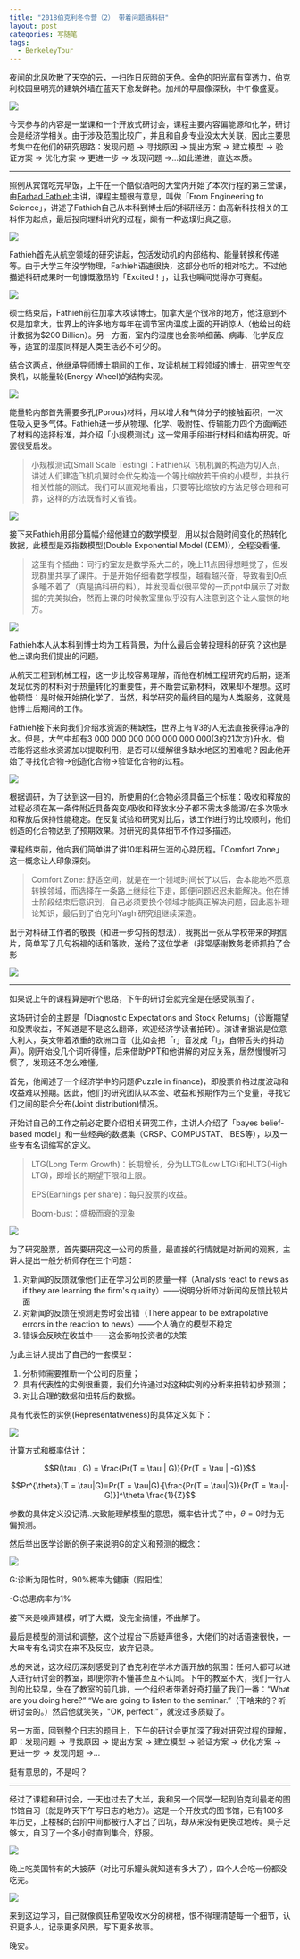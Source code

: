 ```yaml
---
title: "2018伯克利冬令营（2） 带着问题搞科研"
layout: post
categories: 写随笔
tags:
  - BerkeleyTour
---
```


夜间的北风吹散了天空的云，一扫昨日灰暗的天色。金色的阳光富有穿透力，伯克利校园里明亮的建筑外墙在蓝天下愈发鲜艳。加州的早晨像深秋，中午像盛夏。

![](http://ohn6qfqhe.bkt.clouddn.com/day2-1.jpeg)

今天参与的内容是一堂课和一个开放式研讨会，课程主要内容偏能源和化学，研讨会是经济学相关。由于涉及范围比较广，并且和自身专业没太大关联，因此主要思考集中在他们的研究思路：发现问题 -> 寻找原因 -> 提出方案 -> 建立模型 -> 验证方案 -> 优化方案 -> 更进一步 -> 发现问题 ->…如此递进，直达本质。

---

照例从宾馆吃完早饭，上午在一个酷似酒吧的大堂内开始了本次行程的第三堂课，由[Farhad Fathieh](http://yaghi.berkeley.edu/cv/FarhadFathiehCV.pdf)主讲，课程主题很有意思，叫做「From Engineering to Science」，讲述了Fathieh自己从本科到博士后的科研经历：由高新科技相关的工科作为起点，最后投向理科研究的过程，颇有一种返璞归真之意。

![](http://ohn6qfqhe.bkt.clouddn.com/day2-2.jpeg)

Fathieh首先从航空领域的研究讲起，包活发动机的内部结构、能量转换和传递等。由于大学三年没学物理，Fathieh语速很快，这部分也听的相对吃力。不过他描述科研成果时一句慷慨激昂的「Excited！」，让我也瞬间觉得亦可赛艇。

![](http://ohn6qfqhe.bkt.clouddn.com/day2-3.jpeg)

硕士结束后，Fathieh前往加拿大攻读博士。加拿大是个很冷的地方，他注意到不仅是加拿大，世界上的许多地方每年在调节室内温度上面的开销惊人（他给出的统计数据为$200 Billion）。另一方面，室内的湿度也会影响细菌、病毒、化学反应等，适宜的湿度同样是人类生活必不可少的。

结合这两点，他继承导师博士期间的工作，攻读机械工程领域的博士，研究空气交换机，以能量轮(Energy Wheel)的结构实现。

![](http://ohn6qfqhe.bkt.clouddn.com/day2-4.jpeg)

能量轮内部首先需要多孔(Porous)材料，用以增大和气体分子的接触面积，一次性吸入更多气体。Fathieh进一步从物理、化学、吸附性、传输能力四个方面阐述了材料的选择标准，并介绍「小规模测试」这一常用手段进行材料和结构研究。听罢很受启发。

> 小规模测试(Small Scale Testing)：Fathieh以飞机机翼的构造为切入点，讲述人们建造飞机机翼时会优先构造一个等比缩放若干倍的小模型，并执行相关性能的测试。我们可以直观地看出，只要等比缩放的方法足够合理和可靠，这样的方法既省时又省钱。

![](http://ohn6qfqhe.bkt.clouddn.com/day2-5.jpeg)

接下来Fathieh用部分篇幅介绍他建立的数学模型，用以拟合随时间变化的热转化数据，此模型是双指数模型(Double Exponential Model (DEM))，全程没看懂。

>  这里有个插曲：同行的室友是数学系大二的，晚上11点困得想睡觉了，但发现群里共享了课件。于是开始仔细看数学模型，越看越兴奋，导致看到0点多睡不着了（真是搞科研的料），并发现看似很平常的一页ppt中展示了对数据的完美拟合，然而上课的时候教室里似乎没有人注意到这个让人震惊的地方。

![](http://ohn6qfqhe.bkt.clouddn.com/day2-6.jpeg)

Fathieh本人从本科到博士均为工程背景，为什么最后会转投理科的研究？这也是他上课向我们提出的问题。

从航天工程到机械工程，这一步比较容易理解，而他在机械工程研究的后期，逐渐发现优秀的材料对于热量转化的重要性，并不断尝试新材料，效果却不理想。这时他顿悟：是时候开始搞化学了。当然，科学研究的最终目的是为人类服务，这就是他博士后期间的工作。

Fathieh接下来向我们介绍水资源的稀缺性，世界上有1/3的人无法直接获得洁净的水。但是，大气中却有3 000 000 000 000 000 000 000(3的21次方)升水。倘若能将这些水资源加以提取利用，是否可以缓解很多缺水地区的困难呢？因此他开始了寻找化合物->创造化合物->验证化合物的过程。

![](http://ohn6qfqhe.bkt.clouddn.com/day2-7.jpeg)

根据调研，为了达到这一目的，所使用的化合物必须具备三个标准：吸收和释放的过程必须在某一条件附近具备突变/吸收和释放水分子都不需太多能源/在多次吸水和释放后保持性能稳定。在反复试验和研究对比后，该工作进行的比较顺利，他们创造的化合物达到了预期效果。对研究的具体细节不作过多描述。

课程结束前，他向我们简单讲了讲10年科研生涯的心路历程。「Comfort Zone」这一概念让人印象深刻。

> Comfort Zone: 舒适空间，就是在一个领域时间长了以后，会本能地不愿意转换领域，而选择在一条路上继续往下走，即便问题迟迟未能解决。他在博士阶段结束后意识到，自己必须要换个领域才能真正解决问题，因此恶补理论知识，最后到了伯克利Yaghi研究组继续深造。

出于对科研工作者的敬畏（和进一步勾搭的想法），我挑出一张从学校带来的明信片，简单写了几句祝福的话和落款，送给了这位学者（非常感谢教务老师抓拍了合影

![](http://ohn6qfqhe.bkt.clouddn.com/day2-8.jpg)

---

如果说上午的课程算是听个思路，下午的研讨会就完全是在感受氛围了。

这场研讨会的主题是「Diagnostic Expectations and Stock Returns」（诊断期望和股票收益，不知道是不是这么翻译，欢迎经济学读者拍砖）。演讲者据说是位意大利人，英文带着浓重的欧洲口音（比如会把「r」音发成「l」，自带舌头的抖动声）。刚开始没几个词听得懂，后来借助PPT和他讲解的对应关系，居然慢慢听习惯了，发现还不怎么难懂。

首先，他阐述了一个经济学中的问题(Puzzle in finance)，即股票价格过度波动和收益难以预期。因此，他们的研究团队以本金、收益和预期作为三个变量，寻找它们之间的联合分布(Joint distribution)情况。

开始讲自己的工作之前必定要介绍相关研究工作，主讲人介绍了「bayes belief-based model」和一些经典的数据集（CRSP、COMPUSTAT、IBES等），以及一些专有名词缩写的定义。

> LTG(Long Term Growth)：长期增长，分为LLTG(Low LTG)和HLTG(High LTG)，即增长的期望下限和上限。
>
> EPS(Earnings per share)：每只股票的收益。
>
> Boom-bust：盛极而衰的现象

![](http://ohn6qfqhe.bkt.clouddn.com/day2-9.jpg)

为了研究股票，首先要研究这一公司的质量，最直接的行情就是对新闻的观察，主讲人提出一般分析师存在三个问题：

1. 对新闻的反馈就像他们正在学习公司的质量一样（Analysts react to news as if they are learning the firm's quality）——说明分析师对新闻的反馈比较片面
2. 对新闻的反馈在预测走势时会出错（There appear to be extrapolative errors in the reaction to news）——个人确立的模型不稳定
3. 错误会反映在收益中——这会影响投资者的决策

为此主讲人提出了自己的一套模型：

1. 分析师需要推断一个公司的质量；
2. 具有代表性的实例很重要，我们允许通过对这种实例的分析来扭转初步预测；
3. 对比合理的数据和扭转后的数据。

具有代表性的实例(Representativeness)的具体定义如下：

![](http://ohn6qfqhe.bkt.clouddn.com/day2-10.jpg)

计算方式和概率估计：

$$R(\tau , G) = \frac{Pr(T = \tau | G)}{Pr(T = \tau | -G)}$$

$$Pr^{\theta}(T = \tau|G)=Pr(T = \tau|G)·[\frac{Pr(T = \tau|G)}{Pr(T = \tau|-G)}]^\theta \frac{1}{Z}$$

参数的具体定义没记清..大致能理解模型的意思，概率估计式子中，$\theta = 0$时为无偏预测。

然后举出医学诊断的例子来说明G的定义和预测的概念：

![](http://ohn6qfqhe.bkt.clouddn.com/day2-11.jpg)

G:诊断为阳性时，90%概率为健康（假阳性）

-G:总患病率为1%

接下来是噪声建模，听了大概，没完全搞懂，不曲解了。

最后是模型的测试和调整，这个过程台下质疑声很多，大佬们的对话语速很快，一大串专有名词实在来不及反应，放弃记录。

总的来说，这次经历深刻感受到了伯克利在学术方面开放的氛围：任何人都可以进入进行研讨会的教室，即便你听不懂甚至互不认同。下午的教室不大，我们一行人到的比较早，坐在了教室的前几排，一个组织者带着好奇打量了我们一番：“What are you doing here?” “We are going to listen to the seminar.”（干啥来的？听研讨会的。）然后他就笑笑，"OK, perfect!"，就没过多质疑了。

另一方面，回到整个日志的题目上，下午的研讨会更加深了我对研究过程的理解，即：发现问题 -> 寻找原因 -> 提出方案 -> 建立模型 -> 验证方案 -> 优化方案 -> 更进一步 -> 发现问题 ->…

挺有意思的，不是吗？

---

经过了课程和研讨会，一天也过去了大半，我和另一个同学一起到伯克利最老的图书馆自习（就是昨天下午写日志的地方）。这是一个开放式的图书馆，已有100多年历史，上楼梯的台阶中间都被行人才出了凹坑，却从来没有更换过地砖。桌子足够大，自习了一个多小时直到集合，舒服。

![](http://ohn6qfqhe.bkt.clouddn.com/day2-12.jpeg)

晚上吃美国特有的大披萨（对比可乐罐头就知道有多大了），四个人合吃一份都没吃完。

![](http://ohn6qfqhe.bkt.clouddn.com/day2-13.jpeg)

来到这边学习，自己就像疯狂希望吸收水分的树根，恨不得理清楚每一个细节，认识更多人，记录更多风景，写下更多故事。

晚安。